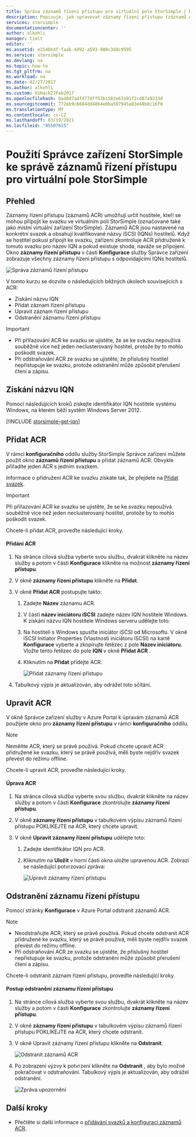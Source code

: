 ```yaml
---
title: Správa záznamů řízení přístupu pro virtuální pole StorSimple | Microsoft Docs
description: Popisuje, jak spravovat záznamy řízení přístupu (záznamů ACR) a určit, kteří hostitelé se mohou připojit ke svazku ve virtuálním poli StorSimple.
services: storsimple
documentationcenter: ''
author: alkohli
manager: timlt
editor: ''
ms.assetid: e154bb4f-faab-4d92-a593-900c3ddc9595
ms.service: storsimple
ms.devlang: na
ms.topic: how-to
ms.tgt_pltfrm: na
ms.workload: na
ms.date: 02/27/2017
ms.author: alkohli
ms.custom: H1Hack27Feb2017
ms.openlocfilehash: bad0d7adfd77dff53b1582e63a91f2cd87a9233d
ms.sourcegitcommit: 772eb9c6684dd4864e0ba507945a83e48b8c16f0
ms.translationtype: MT
ms.contentlocale: cs-CZ
ms.lasthandoff: 03/19/2021
ms.locfileid: "85507615"
---
```

# <a name="use-storsimple-device-manager-to-manage-access-control-records-for-storsimple-virtual-array"></a>Použití Správce zařízení StorSimple ke správě záznamů řízení přístupu pro virtuální pole StorSimple

## <a name="overview"></a>Přehled

Záznamy řízení přístupu (záznamů ACR) umožňují určit hostitele, kteří se mohou připojit ke svazku ve virtuálním poli StorSimple (označované také jako místní virtuální zařízení StorSimple). Záznamů ACR jsou nastavené na konkrétní svazek a obsahují kvalifikované názvy iSCSI (IQNs) hostitelů. Když se hostitel pokusí připojit ke svazku, zařízení zkontroluje ACR přidružené k tomuto svazku pro název IQN a pokud existuje shoda, naváže se připojení. Okno **záznamy řízení přístupu** v části **Konfigurace** služby Správce zařízení zobrazuje všechny záznamy řízení přístupu s odpovídajícími IQNs hostitelů.

![Správa záznamů řízení přístupu](./media/storsimple-virtual-array-manage-acrs/ova-manage-acrs.png)

V tomto kurzu se dozvíte o následujících běžných úkolech souvisejících s ACR:

* Získání názvu IQN
* Přidat záznam řízení přístupu
* Upravit záznam řízení přístupu
* Odstranění záznamu řízení přístupu

> [!IMPORTANT]
> 
> * Při přiřazování ACR ke svazku se ujistěte, že se ke svazku nepoužívá souběžně více než jeden neclusterovaný hostitel, protože by to mohlo poškodit svazek.
> * Při odstraňování ACR ze svazku se ujistěte, že příslušný hostitel nepřistupuje ke svazku, protože odstranění může způsobit přerušení čtení a zápisu.


## <a name="get-the-iqn"></a>Získání názvu IQN

Pomocí následujících kroků získejte identifikátor IQN hostitele systému Windows, na kterém běží systém Windows Server 2012.

[!INCLUDE [storsimple-get-iqn](../../includes/storsimple-get-iqn.md)]

## <a name="add-an-acr"></a>Přidat ACR

V rámci **konfiguračního** oddílu služby StorSimple Správce zařízení můžete použít okno **záznamů řízení přístupu** a přidat záznamů ACR. Obvykle přiřadíte jeden ACR s jedním svazkem.

Informace o přidružení ACR ke svazku získáte tak, že přejdete na [Přidat svazek](storsimple-virtual-array-deploy3-iscsi-setup.md#step-3-add-a-volume).

> [!IMPORTANT]
> Při přiřazování ACR ke svazku se ujistěte, že se ke svazku nepoužívá souběžně více než jeden neclusterovaný hostitel, protože by to mohlo poškodit svazek.


Chcete-li přidat ACR, proveďte následující kroky.

#### <a name="to-add-an-acr"></a>Přidání ACR

1. Na stránce cílová služba vyberte svou službu, dvakrát klikněte na název služby a potom v části **Konfigurace** klikněte na možnost **záznamy řízení přístupu**.
2. V okně **záznamy řízení přístupu** klikněte na **Přidat**.
3. V okně **Přidat ACR** postupujte takto:
   
    1. Zadejte **Název** záznamu ACR.
    
    2. V části **název iniciátoru iSCSI** zadejte název IQN hostitele Windows. K získání názvu IQN hostitele Windows serveru udělejte toto:
   
    3. Na hostiteli s Windows spusťte iniciátor iSCSI od Microsoftu. V okně iSCSI Initiator Properties (Vlastnosti iniciátoru iSCSI) na kartě **Konfigurace** vyberte a zkopírujte řetězec z pole **Název iniciátoru**.
    Vložte tento řetězec do pole **IQN** v okně **Přidat ACR** .
   
    6. Kliknutím na **Přidat** přidejte ACR.  
   
        ![Přidat záznamy řízení přístupu](./media/storsimple-virtual-array-manage-acrs/ova-add-acrs.png)
4. Tabulkový výpis je aktualizován, aby odrážel toto sčítání.

## <a name="edit-an-acr"></a>Upravit ACR

V okně Správce zařízení služby v Azure Portal k úpravám záznamů ACR použijete okno pro **záznamy řízení přístupu** v rámci **konfiguračního** oddílu.

> [!NOTE]
> Neměňte ACR, který se právě používá. Pokud chcete upravit ACR přidružené ke svazku, který se právě používá, měli byste nejdřív svazek převést do režimu offline.


Chcete-li upravit ACR, proveďte následující kroky.

#### <a name="to-edit-an-acr"></a>Úprava ACR

1. Na stránce cílová služba vyberte svou službu, dvakrát klikněte na název služby a potom v části **Konfigurace** zkontrolujte **záznamy řízení přístupu**.
2. V okně **záznamy řízení přístupu** v tabulkovém výpisu záznamů řízení přístupu POKLIKEJTE na ACR, který chcete upravit.
3. V okně **Upravit záznamy řízení přístupu** udělejte toto:
   
    1. Zadejte identifikátor IQN pro ACR.
   
    2. Kliknutím na **Uložit** v horní části okna uložte upravenou ACR. Zobrazí se následující potvrzovací zpráva:
   
        ![Upravit záznamy řízení přístupu](./media/storsimple-virtual-array-manage-acrs/ova-edit-acrs.png)

## <a name="delete-an-access-control-record"></a>Odstranění záznamu řízení přístupu

Pomocí stránky **Konfigurace** v Azure Portal odstranit záznamů ACR.

> [!NOTE]
> 
> * Neodstraňujte ACR, který se právě používá. Pokud chcete odstranit ACR přidružené ke svazku, který se právě používá, měli byste nejdřív svazek převést do režimu offline.
> * Při odstraňování ACR ze svazku se ujistěte, že příslušný hostitel nepřistupuje ke svazku, protože odstranění může způsobit přerušení čtení a zápisu.


Chcete-li odstranit záznam řízení přístupu, proveďte následující kroky.

#### <a name="to-delete-an-access-control-record"></a>Postup odstranění záznamu řízení přístupu

1. Na stránce cílová služba vyberte svou službu, dvakrát klikněte na název služby a potom v části **Konfigurace** zkontrolujte **záznamy řízení přístupu**.

2. V okně **záznamy řízení přístupu** v tabulkovém výpisu záznamů řízení přístupu POKLIKEJTE na ACR, který chcete odstranit.

3. V okně Upravit záznamy řízení přístupu klikněte na **Odstranit**.
   
    ![Odstranit záznamů ACR](./media/storsimple-virtual-array-manage-acrs/ova-del-acrs.png)

4. Po zobrazení výzvy k potvrzení klikněte na **Odstranit** , aby bylo možné pokračovat v odstraňování. Tabulkový výpis je aktualizován, aby odrážel odstranění.
   
   ![Zpráva upozornění](./media/storsimple-virtual-array-manage-acrs/ova-del-acrs-warning.png)

## <a name="next-steps"></a>Další kroky

* Přečtěte si další informace o [přidávání svazků a konfiguraci záznamů ACR](storsimple-virtual-array-deploy3-iscsi-setup.md#step-3-add-a-volume).

